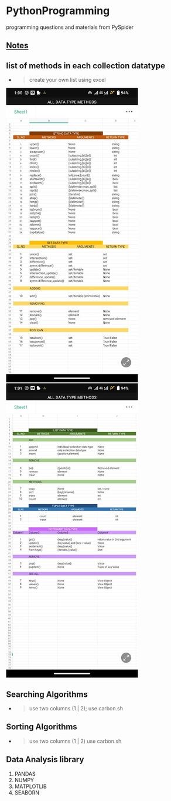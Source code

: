 # PythonProgramming

programming questions and materials from PySpider

## [Notes](notes.md)

## list of methods in each collection datatype
- > create your own list using excel

![list1](/images/l1.jpg)
![list2](/images/l2.jpg)

## Searching Algorithms
- > use two columns (1 | 2); use carbon.sh

## Sorting Algorithms
- > use two columns (1 | 2) use carbon.sh


## Data Analysis library

1. PANDAS
2. NUMPY
3. MATPLOTLIB
4. SEABORN

